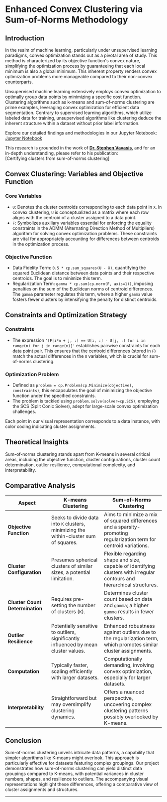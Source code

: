 # Enhanced Convex Clustering via Sum-of-Norms Methodology

## Introduction

In the realm of machine learning, particularly under unsupervised learning paradigms, convex optimization stands out as a pivotal area of study. This method is characterized by its objective function's convex nature, simplifying the optimization process by guaranteeing that each local minimum is also a global minimum. This inherent property renders convex optimization problems more manageable compared to their non-convex counterparts.

Unsupervised machine learning extensively employs convex optimization to optimally group data points by minimizing a specific cost function. Clustering algorithms such as k-means and sum-of-norms clustering are prime examples, leveraging convex optimization for efficient data segmentation. Contrary to supervised learning algorithms, which utilize labeled data for training, unsupervised algorithms like clustering deduce the inherent structure within a dataset without prior label information.

Explore our detailed findings and methodologies in our Jupyter Notebook:  
[Jupyter Notebook](notebook.ipynb)

This research is grounded in the work of **[Dr. Stephen Vavasis](https://uwaterloo.ca/combinatorics-and-optimization/contacts/stephen-vavasis)**, and for an in-depth understanding, please refer to his publication:  
[Certifying clusters from sum-of-norms clustering]

## Convex Clustering: Variables and Objective Function

### Core Variables
- `U`: Denotes the cluster centroids corresponding to each data point in `X`. In convex clustering, `U` is conceptualized as a matrix where each row aligns with the centroid of a cluster assigned to a data point.
- `F`: Symbolizes auxiliary variables essential for enforcing the equality constraints in the ADMM (Alternating Direction Method of Multipliers) algorithm for solving convex optimization problems. These constraints are vital for appropriately accounting for differences between centroids in the optimization process.

### Objective Function
- Data Fidelity Term: `0.5 * cp.sum_squares(U - X)`, quantifying the squared Euclidean distance between data points and their respective centroids. The goal is to minimize this term.
- Regularization Term: `gamma * cp.sum(cp.norm(F, axis=1))`, imposing penalties on the sum of the Euclidean norms of centroid differences. The `gamma` parameter regulates this term, where a higher `gamma` value fosters fewer clusters by intensifying the penalty for distinct centroids.

## Constraints and Optimization Strategy

### Constraints
- The expression `'[F[i*n + j, :] == U[i, :] - U[j, :] for i in range(n) for j in range(n)]'` establishes pairwise constraints for each data point pair. This ensures that the centroid differences (stored in `F`) match the actual differences in the `U` variables, which is crucial for sum-of-norms clustering.

### Optimization Problem
- Defined as `problem = cp.Problem(cp.Minimize(objective), constraints)`, this encapsulates the goal of minimizing the objective function under the specified constraints.
- The problem is tackled using `problem.solve(solver=cp.SCS)`, employing the SCS (Split Conic Solver), adept for large-scale convex optimization challenges.

Each point in our visual representation corresponds to a data instance, with color coding indicating cluster assignments.

## Theoretical Insights

Sum-of-norms clustering stands apart from K-means in several critical areas, including the objective function, cluster configurations, cluster count determination, outlier resilience, computational complexity, and interpretability.

## Comparative Analysis
| Aspect | K-means Clustering | Sum-of-Norms Clustering |
|--------|--------------------|-------------------------|
| **Objective Function** | Seeks to divide data into `K` clusters, minimizing the within-cluster sum of squares. | Aims to minimize a mix of squared differences and a sparsity-promoting regularization term for centroid variations. |
| **Cluster Configuration** | Presumes spherical clusters of similar sizes, a potential limitation. | Flexible regarding shape and size, capable of identifying clusters with irregular contours and hierarchical structures. |
| **Cluster Count Determination** | Requires pre-setting the number of clusters (`K`). | Determines cluster count based on data and `gamma`; a higher `gamma` results in fewer clusters. |
| **Outlier Resilience** | Potentially sensitive to outliers, significantly influenced by mean cluster values. | Enhanced robustness against outliers due to the regularization term, which promotes similar cluster assignments. |
| **Computation** | Typically faster, scaling efficiently with larger datasets. | Computationally demanding, involving convex optimization, especially for larger datasets. |
| **Interpretability** | Straightforward but may oversimplify clustering dynamics. | Offers a nuanced perspective, uncovering complex clustering patterns possibly overlooked by K-means. |

## Conclusion
Sum-of-norms clustering unveils intricate data patterns, a capability that simpler algorithms like K-means might overlook. This approach is particularly effective for datasets featuring complex groupings. Our project demonstrates how sum-of-norms clustering can yield distinct data groupings compared to K-means, with potential variances in cluster numbers, shapes, and resilience to outliers. The accompanying visual representations highlight these differences, offering a comparative view of cluster assignments and structures.

---
